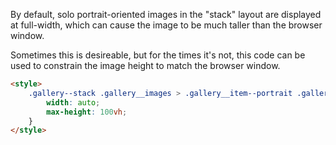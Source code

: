 By default, solo portrait-oriented images in the "stack" layout are displayed at full-width, which can cause the image to be much taller than the browser window.

Sometimes this is desireable, but for the times it's not, this code can be used to constrain the image height to match the browser window.

```html
<style>
	.gallery--stack .gallery__images > .gallery__item--portrait .gallery__img {
		width: auto;
		max-height: 100vh;
	}
</style>
```